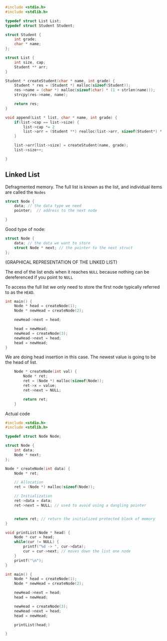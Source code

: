 

```c
#include <stdio.h>
#include <stdlib.h>

typedef struct List List;
typedef struct Student Student;

struct Student {
	int grade;
	char * name;
};

struct List {
	int size, cap;
	Student ** arr;
}

Student * createStudent(char * name, int grade) {
	Student * res = (Student *) malloc(sizeof(Student));
	res->name = (char *) malloc(sizeof(char) * (1 + strlen(name)));
	strcpy(res->name, name);

	return res;
}

void append(List * list, char * name, int grade) {
	if(list->cap == list->size) {
		list->cap *= 2	
		list->arr = (Student **) realloc(list->arr, sizeof(Student*) * list->cap);
	}

	list->arr[list->size] = createStudent(name, grade);
	list->size++;

}
```

## Linked List
Defragmented memory. 
The full list is known as the list, and individual items are called the `Nodes`

```c
struct Node {
	data; // the data type we need
	pointer;  // address to the next node

}
```

Good type of node:
```c
struct Node {
	data; // the data we want to store
	struct Node * next; // the pointer to the next struct
};
```

(GRAPHICAL REPRESENTATION OF THE LINKED LIST)

The end of the list ends when it reaches `NULL` because nothing can be dereferenced if you point to `NULL` 

To access the full list we only need to store the first node typically referred to as the `HEAD`. 

```c
int main() {
	Node * head = createNode(1);
	Node * newHead = createNode(2);

	newHead->next = head;

	head = newHead;
	newHead = createNode(3);
	newHead->next = head;
	head = newHead;
}
```

We are doing head insertion in this case. The newest value is going to be the head of list. 


```c
	Node * createNode(int val) {
		Node * ret;
		ret = (Node *) malloc(sizeof(Node));
		ret->x = value;
		ret->next = NULL;

		return ret;
	}
```

Actual code
```c
#include <stdio.h>
#include <stdlib.h>

typedef struct Node Node;

struct Node {
	int data;
	Node * next;
};

Node * createNode(int data) {
	Node * ret;

	// Allocation
	ret = (Node *) malloc(sizeof(Node));

	// Initialization
	ret->data = data;
	ret->next = NULL; // used to avoid using a dangling pointer


	return ret; // return the initialized protected block of memory
}

void printList(Node * head) {
	Node * cur = head;
	while(cur != NULL) {
		printf("%d -> ", cur->data);
		cur = cur->next; // moves down the list one node
	}
	printf("\n");
}

int main() {
	Node * head = createNode(1);
	Node * newHead = createNode(2);

	newHead->next = head;
	head = newHead;

	newHead = createNode(3);
	newHead->next = head;
	head = newHead;

	printList(head;)

}
```